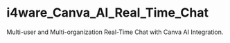 # i4ware_Canva_AI_Real_Time_Chat
Multi-user and Multi-organization Real-Time Chat with Canva AI Integration.
